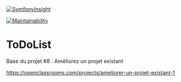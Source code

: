 [![SymfonyInsight](https://insight.symfony.com/projects/2909b2be-1b8f-49e8-bcff-ad189bb1aa5a/small.svg)](https://insight.symfony.com/projects/2909b2be-1b8f-49e8-bcff-ad189bb1aa5a)

[![Maintainability](https://api.codeclimate.com/v1/badges/9f32e6312a31ca40dc78/maintainability)](https://codeclimate.com/github/abdounikarim/projet8-TodoList/maintainability)

ToDoList
========

Base du projet #8 : Améliorez un projet existant

https://openclassrooms.com/projects/ameliorer-un-projet-existant-1
